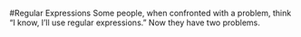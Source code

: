 #Regular Expressions
Some people, when confronted with a problem, think “I know, I’ll use regular expressions.”   Now they have two problems.
